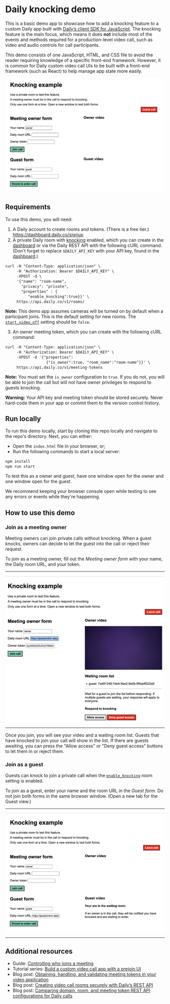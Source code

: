 # Daily knocking demo

This is a basic demo app to showcase how to add a knocking feature to a custom Daily app built with [Daily’s client SDK for JavaScript](https://www.daily.co/products/video-sdk/). The knocking feature is the main focus, which means it does **not** include most of the events and methods required for a production-level video call, such as video and audio controls for call participants.

This demo consists of one JavaScript, HTML, and CSS file to avoid the reader requiring knowledge of a specific front-end framework. However, it is common for Daily custom video call UIs to be built with a front-end framework (such as React) to help manage app state more easily.

![Default view of owner and guest forms](./assets/default.png)
## Requirements

To use this demo, you will need:

1. A Daily account to create rooms and tokens. (There is a free tier.) https://dashboard.daily.co/signup
2. A private Daily room with [knocking](https://docs.daily.co/reference/rest-api/rooms/create-room#enable_knocking) enabled, which you can create in the [dashboard](https://dashboard.daily.co/rooms/create) or via the Daily REST API with the following cURL command. (Don't forget to replace `$DAILY_API_KEY` with your API key, found in the [dashboard](https://dashboard.daily.co/developers).)

```
curl -H "Content-Type: application/json" \
     -H "Authorization: Bearer $DAILY_API_KEY" \
     -XPOST -d \
     '{"name": "room-name",
       "privacy": "private",
       "properties" : {
          "enable_knocking":true}}' \
     https://api.daily.co/v1/rooms/

```

**Note:** This demo app assumes cameras will be turned on by default when a participant joins. This is the default setting for new rooms. The [`start_video_off`](https://docs.daily.co/reference/rest-api/rooms/config#start_video_off) setting should be `false`.

3. An owner meeting token, which you can create with the following cURL command:

```
curl -H "Content-Type: application/json" \
     -H "Authorization: Bearer $DAILY_API_KEY" \
     -XPOST -d '{"properties":
                  {"is_owner":true, "room_name":"room-name"}}' \
     https://api.daily.co/v1/meeting-tokens
```

**Note:** You must set the `is_owner` configuration to `true`. If you do not, you will be able to join the call but will not have owner privileges to respond to guests knocking.

**Warning:** Your API key and meeting token should be stored securely. Never hard-code them in your app or commit them to the version control history.

## Run locally

To run this demo locally, start by cloning this repo locally and navigate to the repo's directory. Next, you can either:

- Open the `index.html` file in your browser, or;
- Run the following commands to start a local server:

```
npm install
npm run start
```

To test this as a owner and guest, have one window open for the owner and one window open for the guest.

We recommend keeping your browser console open while testing to see any errors or events while they're happening.

## How to use this demo

### Join as a meeting owner

Meeting owners can join private calls without knocking. When a guest knocks, owners can decide to let the guest into the call or reject their request.

To join as a meeting owner, fill out the _Meeting owner form_ with your name, the Daily room URL, and your token.

---

![Owner view when guest is knocking to enter](./assets/owner.png)

---

Once you join, you will see your video and a waiting room list. Guests that have knocked to join your call will show in the list. If there are guests awaiting, you can press the "Allow access" or "Deny guest access" buttons to let them in or reject them.

### Join as a guest

Guests can knock to join a private call when the [`enable_knocking`](https://docs.daily.co/reference/rest-api/rooms/create-room#enable_knocking) room setting is enabled.

To join as a guest, enter your name and the room URL in the _Guest form_. Do not join both forms in the same browser window. (Open a new tab for the Guest view.)

---

![Guest view after knocking to enter](./assets/guest.png)

---

## Additional resources

- Guide: [Controlling who joins a meeting](https://docs.daily.co/guides/configurations-and-settings/controlling-who-joins-a-meeting)
- Tutorial series: [Build a custom video call app with a prejoin UI](https://www.daily.co/blog/tag/daily-react-hooks/)
- Blog post: [Obtaining, handling, and validating meeting tokens in your video application](https://www.daily.co/blog/obtaining-handling-and-validating-meeting-tokens-in-your-video-application/)
- Blog post: [Creating video call rooms securely with Daily’s REST API](https://www.daily.co/blog/creating-video-call-rooms-securely-with-dailys-rest-api/)
- Blog post: [Comparing domain, room, and meeting token REST API configurations for Daily calls](https://www.daily.co/blog/comparing-domain-room-and-meeting-token-rest-api-configurations-for-daily-video-calls/)
